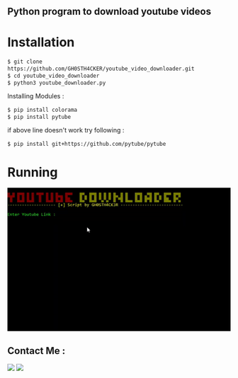 <h2>Python program to download youtube videos </h2>

# Installation

```
$ git clone https://github.com/GH0STH4CKER/youtube_video_downloader.git
$ cd youtube_video_downloader
$ python3 youtube_downloader.py
```
Installing Modules :
```
$ pip install colorama
$ pip install pytube
```
if above line doesn't work try following :
```
$ pip install git+https://github.com/pytube/pytube
```

# Running

<img src="https://github.com/GH0STH4CKER/youtube_video_downloader/blob/main/ytviddown.gif">

<h2>Contact Me :</h2>
<a href="https://t.me/Dimuth92"><img src="https://i.ibb.co/kX24Ry5/telegramiconpng.png" width="50" ></a>
<a href="https://m.me/dimuth92"><img src="https://i.ibb.co/TM4zKgT/messengericon2.png" width="50"></a>
